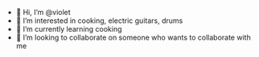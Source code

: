 - 👋 Hi, I’m @violet 
- 👀 I’m interested in cooking, electric guitars, drums
- 🌱 I’m currently learning cooking
- 💞️ I’m looking to collaborate on someone who wants to collaborate with me


<!---
notvioletfr/notvioletfr is a ✨ special ✨ repository because its `README.md` (this file) appears on your GitHub profile.
You can click the Preview link to take a look at your changes.
--->
